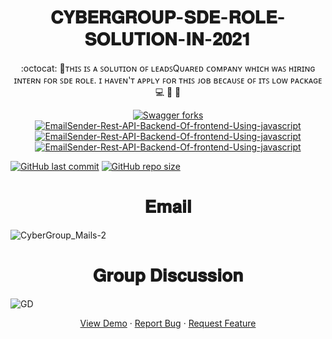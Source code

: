 <h1 align="center">𝐂𝐘𝐁𝐄𝐑𝐆𝐑𝐎𝐔𝐏-𝐒𝐃𝐄-𝐑𝐎𝐋𝐄-𝐒𝐎𝐋𝐔𝐓𝐈𝐎𝐍-𝐈𝐍-𝟐𝟎𝟐𝟏</h1>
<p align="center">:octocat: 🌟ᴛʜɪꜱ ɪꜱ ᴀ ꜱᴏʟᴜᴛɪᴏɴ ᴏꜰ ʟᴇᴀᴅꜱQᴜᴀʀᴇᴅ ᴄᴏᴍᴘᴀɴʏ ᴡʜɪᴄʜ ᴡᴀꜱ ʜɪʀɪɴɢ ɪɴᴛᴇʀɴ ꜰᴏʀ ꜱᴅᴇ ʀᴏʟᴇ. ɪ ʜᴀᴠᴇɴ'ᴛ ᴀᴘᴘʟʏ ꜰᴏʀ ᴛʜɪꜱ ᴊᴏʙ ʙᴇᴄᴀᴜꜱᴇ ᴏꜰ ɪᴛꜱ ʟᴏᴡ ᴘᴀᴄᴋᴀɢᴇ 💻 🎯 🚀 <p>
 <p align="center">
 <a href="https://github.com/ashish2030/CYBERGROUP-SDE-ROLE-SOLUTION-IN-2021/fork" target="blank">
 <img src="https://img.shields.io/github/forks/ashish2030/CYBERGROUP-SDE-ROLE-SOLUTION-IN-2021?style=flat-square" alt="Swagger forks"/>
</a>
<a href="https://github.com/ashish2030/Swagger/stargazers" target="blank">
<img src="https://img.shields.io/github/stars/ashish2030/CYBERGROUP-SDE-ROLE-SOLUTION-IN-2021?style=flat-square" alt="EmailSender-Rest-API-Backend-Of-frontend-Using-javascript"/>
</a>
<a href="https://github.com/ashish2030/CYBERGROUP-SDE-ROLE-SOLUTION-IN-2021/issues" target="blank">
<img src="https://img.shields.io/github/issues/ashish2030/CYBERGROUP-SDE-ROLE-SOLUTION-IN-2021?style=flat-square" alt="EmailSender-Rest-API-Backend-Of-frontend-Using-javascript"/>
</a>
<a href="https://github.com/ashish2030/CYBERGROUP-SDE-ROLE-SOLUTION-IN-2021/pulls" target="blank">
<img src="https://img.shields.io/github/issues-pr/ashish2030/CYBERGROUP-SDE-ROLE-SOLUTION-IN-2021?style=flat-square" alt="EmailSender-Rest-API-Backend-Of-frontend-Using-javascript"/>
</a>
</p>

[![GitHub last commit](https://img.shields.io/github/last-commit/ashish2030/CYBERGROUP-SDE-ROLE-SOLUTION-IN-2021)](https://github.com/ashish2030/CYBERGROUP-SDE-ROLE-SOLUTION-IN-2021/commits/master)
[![GitHub repo size](https://img.shields.io/github/repo-size/ashish2030/LEADSQUARED-SDE-ROLE-SOLUTION-IN-2021-FOR-BATCH-2022)](https://github.com/ashish2030/LEADSQUARED-SDE-ROLE-SOLUTION-IN-2021-FOR-BATCH-2022/archive/master.zip)
 

   <h1 align="center">𝐄𝐦𝐚𝐢𝐥</h1>
   
 ![CyberGroup_Mails-2](https://user-images.githubusercontent.com/61516051/122220900-6485b080-cece-11eb-9fa7-0d2e12229236.jpg)

  <h1 align="center">𝐆𝐫𝐨𝐮𝐩 𝐃𝐢𝐬𝐜𝐮𝐬𝐬𝐢𝐨𝐧</h1>
  
  ![GD](https://user-images.githubusercontent.com/61516051/122222549-02c64600-ced0-11eb-8950-c6317f4e76bc.png)
  
  

  <p align="center">
    <a href="https://www.cygrp.com/" target="blank">View Demo</a>
    ·
    <a href="https://github.com/ashish2030/CYBERGROUP-SDE-ROLE-SOLUTION-IN-2021/issues/new/choose">Report Bug</a>
    ·
    <a href="https://github.com/ashish2030/CYBERGROUP-SDE-ROLE-SOLUTION-IN-2021/issues/new/choose">Request Feature</a>
</p>
